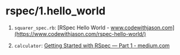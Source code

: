 # rspec/1.hello_world 

1. `squarer_spec.rb`: [RSpec Hello World - www.codewithjason.com](https://www.codewithjason.com/rspec-hello-world/)

2. `calculator`: [Getting Started with RSpec — Part 1 - medium.com](https://medium.com/@mindovermiles262/getting-started-with-rspec-part-1-9418909f5e53)
